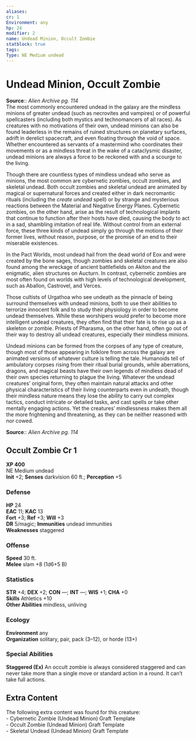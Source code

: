 ```yaml
---
aliases: 
cr: 1
Environment: any
hp: 24
modifier: 2
name: Undead Minion, Occult Zombie
statblock: true
tags: 
Type: NE Medium undead  
---
```


# Undead Minion, Occult Zombie

**Source**:: _Alien Archive pg. 114_  
The most commonly encountered undead in the galaxy are the mindless minions of greater undead (such as necrovites and vampires) or of powerful spellcasters (including both mystics and technomancers of all races). As creatures with no motivations of their own, undead minions can also be found leaderless in the remains of ruined structures on planetary surfaces, adrift in derelict spacecraft, and even floating through the void of space. Whether encountered as servants of a mastermind who coordinates their movements or as a mindless threat in the wake of a cataclysmic disaster, undead minions are always a force to be reckoned with and a scourge to the living.

Though there are countless types of mindless undead who serve as minions, the most common are cybernetic zombies, occult zombies, and skeletal undead. Both occult zombies and skeletal undead are animated by magical or supernatural forces and created either in dark necromantic rituals (including the _create undead_ spell) or by strange and mysterious reactions between the Material and Negative Energy Planes. Cybernetic zombies, on the other hand, arise as the result of technological implants that continue to function after their hosts have died, causing the body to act in a sad, shambling imitation of real life. Without control from an external force, these three kinds of undead simply go through the motions of their former lives, without reason, purpose, or the promise of an end to their miserable existences.

In the Pact Worlds, most undead hail from the dead world of Eox and were created by the bone sages, though zombies and skeletal creatures are also found among the wreckage of ancient battlefields on Akiton and the enigmatic, alien structures on Aucturn. In contrast, cybernetic zombies are most often found on worlds with high levels of technological development, such as Aballon, Castrovel, and Verces.

Those cultists of Urgathoa who see undeath as the pinnacle of being surround themselves with undead minions, both to use their abilities to terrorize innocent folk and to study their physiology in order to become undead themselves. While these worshipers would prefer to become more intelligent undead creatures, they often find that their fate is to rise up as a skeleton or zombie. Priests of Pharasma, on the other hand, often go out of their way to destroy all undead creatures, especially their mindless minions.

Undead minions can be formed from the corpses of any type of creature, though most of those appearing in folklore from across the galaxy are animated versions of whatever culture is telling the tale. Humanoids tell of ambulatory corpses rising from their ritual burial grounds, while aberrations, dragons, and magical beasts have their own legends of mindless dead of their own species returning to plague the living. Whatever the undead creatures’ original form, they often maintain natural attacks and other physical characteristics of their living counterparts even in undeath, though their mindless nature means they lose the ability to carry out complex tactics, conduct intricate or detailed tasks, and cast spells or take other mentally engaging actions. Yet the creatures’ mindlessness makes them all the more frightening and threatening, as they can be neither reasoned with nor cowed.

**Source**:: _Alien Archive pg. 114_

## Occult Zombie Cr 1

**XP 400**  
NE Medium undead  
**Init** +2; **Senses** darkvision 60 ft.; **Perception** +5  

### Defense

**HP** 24  
**EAC** 11; **KAC** 13  
**Fort** +3; **Ref** +3; **Will** +3  
**DR** 5/magic; **Immunities** undead immunities  
**Weaknesses** staggered

### Offense

**Speed** 30 ft.  
**Melee** slam +8 (1d6+5 B)

### Statistics

**STR** +4; **DEX** +2; **CON** —; **INT** —; **WIS** +1; **CHA** +0  
**Skills** Athletics +10  
**Other Abilities** mindless, unliving

### Ecology

**Environment** any  
**Organization** solitary, pair, pack (3–12), or horde (13+)

### Special Abilities

**Staggered (Ex)** An occult zombie is always considered staggered and can never take more than a single move or standard action in a round. It can’t take full actions.

## Extra Content

The following extra content was found for this creature:  
\- Cybernetic Zombie (Undead Minion) Graft Template  
\- Occult Zombie (Undead Minion) Graft Template  
\- Skeletal Undead (Undead Minion) Graft Template
